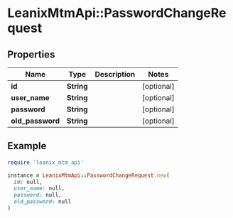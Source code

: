 # LeanixMtmApi::PasswordChangeRequest

## Properties

| Name | Type | Description | Notes |
| ---- | ---- | ----------- | ----- |
| **id** | **String** |  | [optional] |
| **user_name** | **String** |  | [optional] |
| **password** | **String** |  | [optional] |
| **old_password** | **String** |  | [optional] |

## Example

```ruby
require 'leanix_mtm_api'

instance = LeanixMtmApi::PasswordChangeRequest.new(
  id: null,
  user_name: null,
  password: null,
  old_password: null
)
```

